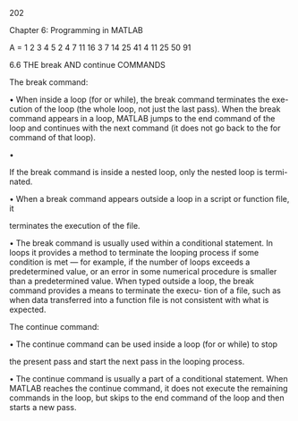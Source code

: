 202

Chapter 6: Programming in MATLAB

A =
     1     2     3     4     5
     2     4     7    11    16
     3     7    14    25    41
     4    11    25    50    91

6.6 THE break AND continue COMMANDS

The break command:

• When inside a loop (for or while), the break command terminates the exe-
cution  of  the  loop  (the  whole  loop,  not  just  the  last  pass).  When  the  break
command appears in a loop, MATLAB jumps to the end command of the loop
and continues with the next command (it does not go back to the for command
of that loop).

•

If the break command is inside a nested loop, only the nested loop is termi-
nated.

• When a break command appears outside a loop in a script or function file, it

terminates the execution of the file.

• The break command is usually used within a conditional statement. In loops it
provides a method to terminate the looping process if some condition is met —
for example, if the number of loops exceeds a predetermined value, or an error in
some numerical procedure is smaller than a predetermined value. When typed
outside a loop, the break command provides a means to terminate the execu-
tion of a file, such as when data transferred into a function file is not consistent
with what is expected.

The continue command:

• The continue command can be used inside a loop (for or while) to stop

the present pass and start the next pass in the looping process.

• The continue command is usually a part of a conditional statement. When
MATLAB reaches the continue command, it does not execute the remaining
commands  in  the  loop,  but  skips  to  the  end  command  of  the  loop  and  then
starts a new pass.

